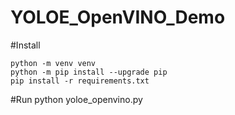 # YOLOE_OpenVINO_Demo

#Install
```
python -m venv venv
python -m pip install --upgrade pip
pip install -r requirements.txt
```

#Run
python yoloe_openvino.py
